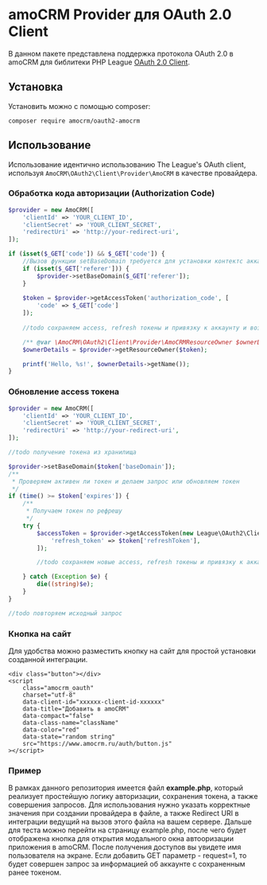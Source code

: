 # amoCRM Provider для OAuth 2.0 Client

В данном пакете представлена поддержка протокола OAuth 2.0 в amoCRM для библитеки PHP League [OAuth 2.0 Client](https://github.com/thephpleague/oauth2-client).

## Установка

Установить можно с помощью composer:

```
composer require amocrm/oauth2-amocrm
```

## Использование

Использование идентично использованию The League's OAuth client, используя `AmoCRM\OAuth2\Client\Provider\AmoCRM` в качестве провайдера.

### Обработка кода авторизации (Authorization Code)

```php
$provider = new AmoCRM([
    'clientId' => 'YOUR_CLIENT_ID',
    'clientSecret' => 'YOUR_CLIENT_SECRET',
    'redirectUri' => 'http://your-redirect-uri',
]);

if (isset($_GET['code']) && $_GET['code']) {
    //Вызов функции setBaseDomain требуется для установки контектс аккаунта.
    if (isset($_GET['referer'])) {
        $provider->setBaseDomain($_GET['referer']);
    }
    
    $token = $provider->getAccessToken('authorization_code', [
        'code' => $_GET['code']
    ]);    
    
    //todo сохраняем access, refresh токены и привязку к аккаунту и возможно пользователю

    /** @var \AmoCRM\OAuth2\Client\Provider\AmoCRMResourceOwner $ownerDetails */
    $ownerDetails = $provider->getResourceOwner($token);

    printf('Hello, %s!', $ownerDetails->getName());
}
```

### Обновление access токена

```php
$provider = new AmoCRM([
    'clientId' => 'YOUR_CLIENT_ID',
    'clientSecret' => 'YOUR_CLIENT_SECRET',
    'redirectUri' => 'http://your-redirect-uri',
]);

//todo получение токена из хранилища

$provider->setBaseDomain($token['baseDomain']);
/**
 * Проверяем активен ли токен и делаем запрос или обновляем токен
 */
if (time() >= $token['expires']) {
	/**
	 * Получаем токен по рефрешу
	 */
	try {
		$accessToken = $provider->getAccessToken(new League\OAuth2\Client\Grant\RefreshToken(), [
			'refresh_token' => $token['refreshToken'],
		]);

		//todo сохраняем новые access, refresh токены и привязку к аккаунту и возможно пользователю

	} catch (Exception $e) {
		die((string)$e);
	}
}

//todo повторяем исходный запрос
```

### Кнопка на сайт ###
Для удобства можно разместить кнопку на сайт для простой установки созданной интеграции.
```
<div class="button"></div>
<script 
    class="amocrm_oauth"
    charset="utf-8"
    data-client-id="xxxxxx-client-id-xxxxxx"
    data-title="Добавить в amoCRM"
    data-compact="false"
    data-class-name="className"
    data-color="red"
    data-state="random string"
    src="https://www.amocrm.ru/auth/button.js"
></script>
```

### Пример
В рамках данного репозитория имеется файл **example.php**, который реализует простейшую логику авторизации, сохранения токена, а также совершения запросов.
Для использования нужно указать корректные значения при создании провайдера в файле, а также Redirect URI в интеграции ведущий на вызов этого файла на вашем сервере.
Дальше для теста можно перейти на страницу example.php, после чего будет отображена кнопка для открытия модального окна автооризации приложения в amoCRM.
После получения доступов вы увидете имя пользователя на экране.
Если добавить GET параметр - request=1, то будет совершен запрос за информацией об аккаунте с сохраненным ранее токеном.
